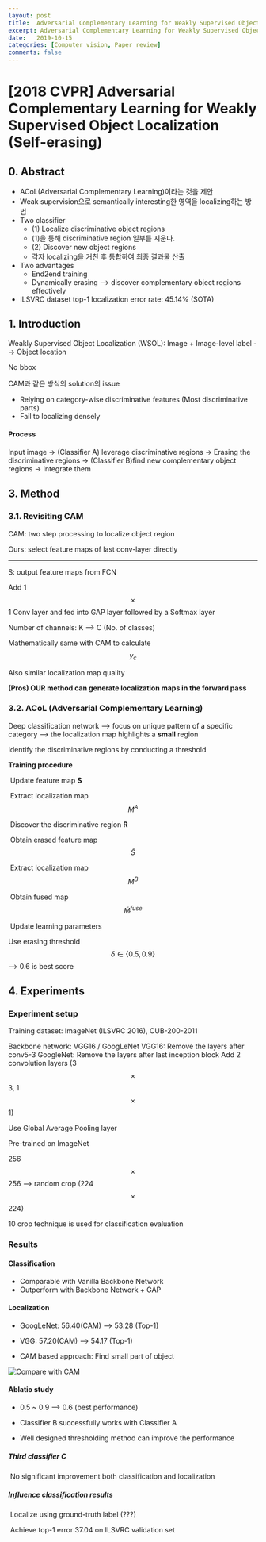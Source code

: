 ```yaml
---
layout: post
title:  Adversarial Complementary Learning for Weakly Supervised Object Localization
excerpt: Adversarial Complementary Learning for Weakly Supervised Object Localization
date:   2019-10-15
categories: [Computer vision, Paper review]
comments: false
---
```




# [2018 CVPR] Adversarial Complementary Learning for Weakly Supervised Object Localization (Self-erasing)

## 0. Abstract

- ACoL(Adversarial Complementary Learning)이라는 것을 제안
- Weak supervision으로 semantically interesting한 영역을 localizing하는 방법
- Two classifier
  - (1) Localize discriminative object regions
  - (1)을 통해 discriminative region 일부를 지운다.
  - (2) Discover new object regions
  - 각자 localizing을 거친 후 통합하여 최종 결과물 산출
- Two advantages
  - End2end training
  - Dynamically erasing --> discover complementary object regions effectively
- ILSVRC dataset top-1 localization error rate: 45.14% (SOTA)



## 1. Introduction

Weakly Supervised Object Localization (WSOL):
Image + Image-level label --> Object location 

No bbox

CAM과 같은 방식의 solution의 issue

* Relying on category-wise discriminative features (Most discriminative parts)
* Fail to localizing densely

#### Process

Input image -> (Classifier A) leverage discriminative regions -> Erasing the discriminative regions -> (Classifier B)find new complementary object regions
-> Integrate them 



## 3. Method

### 3.1. Revisiting CAM

CAM: two step processing to localize object region

Ours: select feature maps of last conv-layer directly

----

S: output feature maps from FCN

Add 1$$\times$$1 Conv layer and fed into GAP layer followed by a Softmax layer

Number of channels: K --> C (No. of classes)

Mathematically same with CAM to calculate $$y_c$$ 

Also similar localization map quality

**(Pros) OUR method can generate localization maps in the forward pass**

### 3.2. ACoL (Adversarial Complementary Learning)

Deep classification network
--> focus on unique pattern of a specific category
--> the localization map highlights a __small__ region

Identify the discriminative regions by conducting a threshold

**Training procedure**

​	Update feature map **S**

​	Extract localization map $$M^A$$

​	Discover the discriminative region **R**

​	Obtain erased feature map $$\tilde{S}$$

​	Extract localization map $$M^B$$

​	Obtain fused map $$\tilde{M}^{fuse}$$

​	Update learning parameters

Use erasing threshold $$\delta \in \{0.5, 0.9\}$$ --> 0.6 is best score

## 4. Experiments

### Experiment setup

Training dataset: ImageNet (ILSVRC 2016), CUB-200-2011

Backbone network: VGG16 / GoogLeNet
	VGG16: Remove the layers after conv5-3
	GoogleNet: Remove the layers after last inception block
	Add 2 convolution layers (3$$\times$$3, 1$$\times$$1)

Use Global Average Pooling layer

Pre-trained on ImageNet

256$$\times$$256 --> random crop (224$$\times$$224)

10 crop technique is used for classification evaluation

### Results

#### Classification

* Comparable with Vanilla Backbone Network
* Outperform with Backbone Network + GAP



#### Localization

* GoogLeNet: 56.40(CAM) --> 53.28 (Top-1)

* VGG: 57.20(CAM) --> 54.17 (Top-1)

* CAM based approach: Find small part of object

![Compare with CAM](https://daehyun-bae.github.io/img/post/191005_acol_0.png)

#### Ablatio study

* 0.5 ~ 0.9 --> 0.6 (best performance)

* Classifier B successfully works with Classifier A

* Well designed thresholding method can improve the performance

##### Third classifier C

​	No significant improvement both classification and localization



##### Influence classification results

​	Localize using ground-truth label (???)

​	Achieve top-1 error 37.04 on ILSVRC validation set

